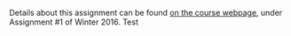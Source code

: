 Details about this assignment can be found [on the course webpage](http://cs231n.github.io/), under Assignment #1 of Winter 2016.
Test